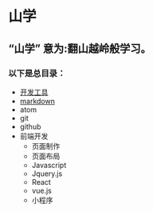 # 山学

## “山学” 意为:翻山越岭般学习。

### 以下是总目录：
* [开发工具](chapter1/00.md)
 * [markdown](chapter1/01_markdown.md)  
 * atom  
 * git  
 * github
* 前端开发
  * 页面制作
  * 页面布局
  * Javascript
  * Jquery.js
  * React
  * vue.js
  * 小程序
